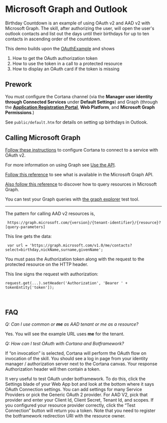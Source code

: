 
# Microsoft Graph and Outlook #

Birthday Countdown is an example of using OAuth v2 and AAD v2 with Microsoft Graph. The skill, after authorizing the user, will open the user's outlook contacts and list out the days until their birthdays for up to ten contacts in ascending order of the countdown.

This demo builds upon the [OAuthExample](../OAuth2Example) and shows
1. How to get the OAuth authorization token
1. How to use the token in a call to a protected resource
1. How to display an OAuth card if the token is missing

## Prework ##
You must configure the Cortana channel (via the **Manager user identity through Connected Services** under **Default Settings**)
and Graph (through the **[Application Registration Portal](https://apps.dev.microsoft.com)**, **Web Platform**, and **Microsoft Graph Permissions**.)

See `public/default.htm` for details on setting up birthdays in Outlook.

## Calling Microsoft Graph ##

[Follow these instructions](https://docs.microsoft.com/en-us/cortana/skills/authentication) to configure Cortana
to connect to a service with OAuth v2.

For more information on using Graph see [Use the API](https://developer.microsoft.com/en-us/graph/docs/concepts/use_the_api). 

[Follow this reference](https://developer.microsoft.com/en-us/graph/docs/api-reference/v1.0/resources/contact) 
to see what is available in the Microsoft Graph API.

[Also follow this reference](https://developer.microsoft.com/en-us/graph/docs/concepts/query_parameters)
to discover how to query resources in Microsoft Graph.

You can test your Graph queries with [the graph explorer](https://developer.microsoft.com/en-us/graph/graph-explorer) test tool.

--- 

The pattern for calling AAD v2 resources is,

``` https://graph.microsoft.com/{version}/{tenant-identifier}/{resource}?[query-parameters]```

This line gets the data:
```
 var url = 'https://graph.microsoft.com/v1.0/me/contacts?select=birthday,nickName,surname,givenName';
```    
    
You must pass the Authorization token along with the request to the protected resource on the HTTP header.

This line signs the request with authorization:
```
request.get(...).setHeader('Authorization', 'Bearer ' + tokenEntity['token']);
```


 
## FAQ ##
*Q: Can I use common or **me** as AAD tenant or me as a resource?*

Yes. You will see the example URL uses **me** for the tenant.

*Q: How can I test OAuth with Cortana and Botframework?*

If “on invocation” is selected, Cortana will perform the OAuth flow on invocation of the skill. You should see a log in page from your identity manager / authorization server next to the Cortana canvas. Your response Authorization header will then contain a token.

It very useful to test OAuth under botframework.  To do this, click the Settings blade of your Web App bot and look at the bottom where it says OAuth Connection settings.  You can add settings for many Service Providers or pick the Generic OAuth 2 provider.  For AAD V2, pick that provider and enter your Client Id, Client Secret, Tenant Id, and scopes.  If you configured your resource provider correctly, click the “Test Connection” button will return you a token.
Note that you need to register the botframework redirection URI with the resource owner.
